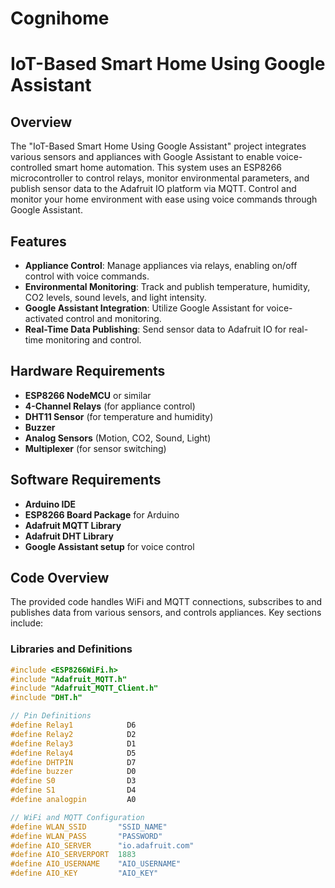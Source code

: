 # Cognihome
# IoT-Based Smart Home Using Google Assistant

## Overview

The "IoT-Based Smart Home Using Google Assistant" project integrates various sensors and appliances with Google Assistant to enable voice-controlled smart home automation. This system uses an ESP8266 microcontroller to control relays, monitor environmental parameters, and publish sensor data to the Adafruit IO platform via MQTT. Control and monitor your home environment with ease using voice commands through Google Assistant.

## Features

- **Appliance Control**: Manage appliances via relays, enabling on/off control with voice commands.
- **Environmental Monitoring**: Track and publish temperature, humidity, CO2 levels, sound levels, and light intensity.
- **Google Assistant Integration**: Utilize Google Assistant for voice-activated control and monitoring.
- **Real-Time Data Publishing**: Send sensor data to Adafruit IO for real-time monitoring and control.

## Hardware Requirements

- **ESP8266 NodeMCU** or similar
- **4-Channel Relays** (for appliance control)
- **DHT11 Sensor** (for temperature and humidity)
- **Buzzer**
- **Analog Sensors** (Motion, CO2, Sound, Light)
- **Multiplexer** (for sensor switching)

## Software Requirements

- **Arduino IDE**
- **ESP8266 Board Package** for Arduino
- **Adafruit MQTT Library**
- **Adafruit DHT Library**
- **Google Assistant setup** for voice control

## Code Overview

The provided code handles WiFi and MQTT connections, subscribes to and publishes data from various sensors, and controls appliances. Key sections include:

### Libraries and Definitions

```cpp
#include <ESP8266WiFi.h>
#include "Adafruit_MQTT.h"
#include "Adafruit_MQTT_Client.h"
#include "DHT.h"

// Pin Definitions
#define Relay1            D6
#define Relay2            D2
#define Relay3            D1
#define Relay4            D5
#define DHTPIN            D7
#define buzzer            D0
#define S0                D3
#define S1                D4
#define analogpin         A0

// WiFi and MQTT Configuration
#define WLAN_SSID       "SSID_NAME"
#define WLAN_PASS       "PASSWORD"
#define AIO_SERVER      "io.adafruit.com"
#define AIO_SERVERPORT  1883
#define AIO_USERNAME    "AIO_USERNAME"
#define AIO_KEY         "AIO_KEY"
